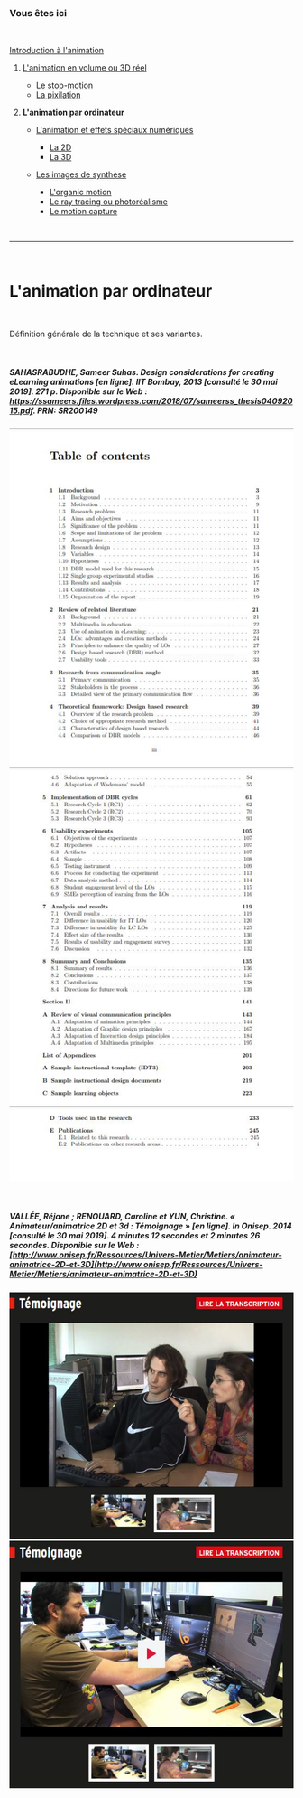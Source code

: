 <br/>

### Vous êtes ici

<br/>

[Introduction à l'animation](index.md)

1. [L'animation en volume ou 3D réel](envolume.md)

    - [Le stop-motion](stopmotion.md)
    - [La pixilation](pixilation.md)
    
2. **L'animation par ordinateur**

    - [L'animation et effets spéciaux numériques](numerique.md)
    
        * [La 2D](2d.md)
        * [La 3D](3d.md)
        
    - [Les images de synthèse](imagesdesynthèse.md)    
        * [L'organic motion](organicmotion.md)
        * [Le ray tracing ou photoréalisme](photorealisme.md)
        * [Le motion capture](motioncapture.md)

<br/>

--------------------------------------------------------------

<br/>

# L'animation par ordinateur

<br/>

Définition générale de la technique et ses variantes.

<br/>

##### SAHASRABUDHE, Sameer Suhas. _Design considerations for creating eLearning animations_ [en ligne]. IIT Bombay, 2013 [consulté le 30 mai 2019]. 271 p. Disponible sur le Web : <https://ssameers.files.wordpress.com/2018/07/sameerss_thesis04092015.pdf>. PRN: SR200149

!["Design considerations for creating eLearning animations" by Sameer Suhas Sahasrabudhe](images/elearninganimationI.JPG "Design considerations for creating eLearning animations - Table of contents")
!["Design considerations for creating eLearning animations" by Sameer Suhas Sahasrabudhe](images/elearninganimationII.JPG "Design considerations for creating eLearning animations - Table of contents")
!["Design considerations for creating eLearning animations" by Sameer Suhas Sahasrabudhe](images/elearninganimationIII.JPG "Design considerations for creating eLearning animations - Table of contents")

<br>

##### VALLÉE, Réjane ; RENOUARD, Caroline et YUN, Christine. « Animateur/animatrice 2D et 3d : Témoignage » [en ligne]. In Onisep. 2014 [consulté le 30 mai 2019]. 4 minutes 12 secondes et 2 minutes 26 secondes. Disponible sur le Web : [http://www.onisep.fr/Ressources/Univers-Metier/Metiers/animateur-animatrice-2D-et-3D](http://www.onisep.fr/Ressources/Univers-Metier/Metiers/animateur-animatrice-2D-et-3D)

![Témoignage : animatrice 3D](images/animatrice3d.JPG "Témoignage - animatrice 3D")
![Témoignage : animateur 3D](images/animateur3d.JPG "Témoignage - animateur 3D")

<br/>
